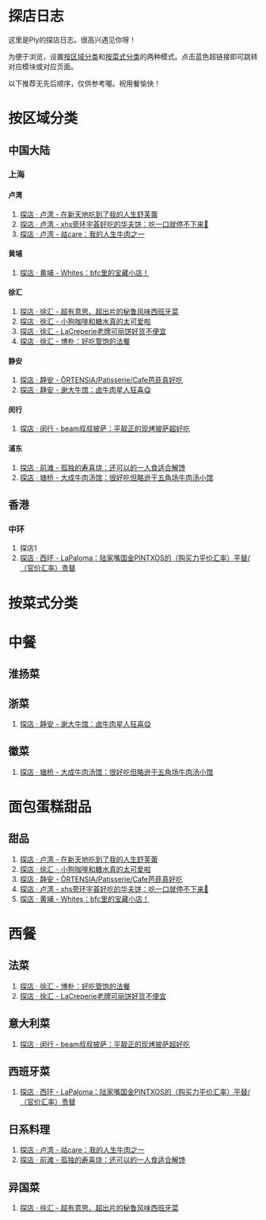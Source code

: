 # 探店日志

这里是Ply的探店日志。很高兴遇见你呀！

为便于浏览，设置[按区域分类](#按区域分类)和[按菜式分类](#按菜式分类)的两种模式。点击蓝色超链接即可跳转对应模块或对应页面。

以下推荐无先后顺序，仅供参考喔。祝用餐愉快！

# 按区域分类
## 中国大陆
### 上海
#### 卢湾
1. [探店 · 卢湾 - 在新天地吃到了我的人生舒芙蕾](2025042001/W%20Coffee.md)
2. [探店 · 卢湾 - xhs旁环宇荟好吃的华夫饼：吃一口就停不下来🤤](20250405/bewaffle.md)
3. [探店 · 卢湾 - 祜care：我的人生牛肉之一](20250401/hucare.md)
#### 黄埔
1. [探店 · 黄埔 - Whites：bfc里的宝藏小店！](20250218/Whites.md)
#### 徐汇
1. [探店 · 徐汇 - 超有意思、超出片的秘鲁风味西班牙菜](20250614/Colca.md)
2. [探店 · 徐汇 - 小狗咖啡和糖水真的太可爱啦](20250511/OKDoggie.md)
3. [探店 · 徐汇 - LaCreperie老牌可丽饼好货不便宜](20250309/LaCreperie.md)
4. [探店 · 徐汇 - 博朴：好吃管饱的法餐](20250221/popot.md)
#### 静安
1. [探店 · 静安 - ŌRTENSIA/Patisserie/Cafe芭菲真好吃](20250430/ORTENSIA.md)
2. [探店 · 静安 - 谢大牛馆：卤牛肉星人狂喜😋](20250413/XieDaNiuGuan.md)
#### 闵行
1. [探店 · 闵行 - beam叔叔披萨：平靓正的现烤披萨超好吃](20250411/UncleBeam.md)
#### 浦东
1. [探店 · 前滩 - 孤独的寿喜烧：还可以的一人食适合解馋](20250329/GuduDeShouxiShao.md)
2. [探店 · 塘桥 - 大成牛肉汤馆：很好吃但略逊于五角场牛肉汤小馆](20250314/Dacheng.md)

## 香港
### 中环
1. 探店1
2. [探店 · 西环 - LaPaloma：陆家嘴国金PINTXOS的（购买力平价汇率）平替/（官价汇率）贵替](20250426/LaPaloma.md)

# 按菜式分类
# 中餐
## 淮扬菜
## 浙菜
1. [探店 · 静安 - 谢大牛馆：卤牛肉星人狂喜😋](20250413/XieDaNiuGuan.md)
## 徽菜
1. [探店 · 塘桥 - 大成牛肉汤馆：很好吃但略逊于五角场牛肉汤小馆](20250314/Dacheng.md)

# 面包蛋糕甜品
## 甜品
1. [探店 · 卢湾 - 在新天地吃到了我的人生舒芙蕾](2025042001/W%20Coffee.md)
2. [探店 · 徐汇 - 小狗咖啡和糖水真的太可爱啦](20250511/OKDoggie.md)
3. [探店 · 静安 - ŌRTENSIA/Patisserie/Cafe芭菲真好吃](20250430/ORTENSIA.md)
4. [探店 · 卢湾 - xhs旁环宇荟好吃的华夫饼：吃一口就停不下来🤤](20250405/bewaffle.md)
5. [探店 · 黄埔 - Whites：bfc里的宝藏小店！](20250218/Whites.md)

# 西餐
## 法菜
1. [探店 · 徐汇 - 博朴：好吃管饱的法餐](20250221/popot.md)
2. [探店 · 徐汇 - LaCreperie老牌可丽饼好货不便宜](20250309/LaCreperie.md)
## 意大利菜
1. [探店 · 闵行 - beam叔叔披萨：平靓正的现烤披萨超好吃](20250411/UncleBeam.md)
## 西班牙菜
1. [探店 · 西环 - LaPaloma：陆家嘴国金PINTXOS的（购买力平价汇率）平替/（官价汇率）贵替](20250426/LaPaloma.md)
## 日系料理
1. [探店 · 卢湾 - 祜care：我的人生牛肉之一](20250401/hucare.md)
2. [探店 · 前滩 - 孤独的寿喜烧：还可以的一人食适合解馋](20250329/GuduDeShouxiShao.md)
## 异国菜
1. [探店 · 徐汇 - 超有意思、超出片的秘鲁风味西班牙菜](20250614/Colca.md)
